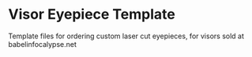 # Visor Eyepiece Template
 Template files for ordering custom laser cut eyepieces, for visors sold at babelinfocalypse.net
